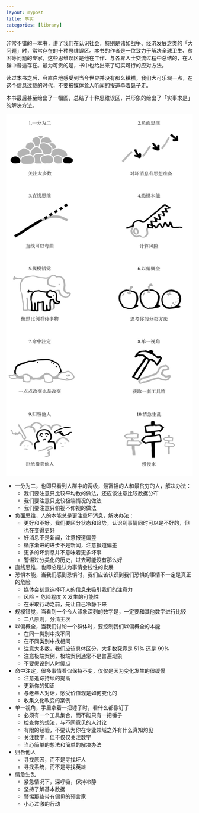 ```yaml
---
layout: mypost
title: 事实
categories: [library]
---
```


非常不错的一本书，讲了我们在认识社会，特别是诸如战争、经济发展之类的「大问题」时，常常存在的十种思维误区。本书的作者是一位致力于解决全球卫生、贫困等问题的专家，这些思维误区是他在工作、与各界人士交流过程中总结的，在人群中普遍存在。最为可贵的是，书中也给出来了切实可行的应对方法。

读过本书之后，会直白地感受到当今世界并没有那么糟糕，我们大可乐观一点，在这个信息过载的时代，不要被媒体耸人听闻的报道牵着鼻子走。

本书最后甚至给出了一幅图，总结了十种思维误区，并形象的给出了「实事求是」的解决方法。

![](../../posts/2022-life/factualness.png)

- 一分为二，也即只看到人群中的两级，最富裕的人和最贫穷的人，解决办法：
  - 我们要注意只比较平均数的做法，还应该注意比较数据分布
  - 我们要注意只比较极端情况的做法
  - 我们要注意只俯视不仰视的做法
- 负面思维，人的本能总是更注重坏消息，解决办法：
  - 更好和不好。我们要区分状态和趋势，认识到事情同时可以是不好的，但也在变得更好
  - 好消息不是新闻，注意报道偏差
  - 循序渐进的进步不是新闻，注意报道偏差
  - 更多的坏消息并不意味着更多坏事
  - 警惕过分美化的历史，过去可能没有那么好
- 直线思维，也即总是认为事情会线性的发展
- 恐惧本能，当我们感到恐惧时，我们应该认识到我们恐惧的事情不一定是真正的危险
  - 媒体会刻意选择吓人的信息来吸引我们的注意力
  - 风险 = 危险程度 X 发生的可能性
  - 在采取行动之前，先让自己冷静下来
- 规模错觉，当看到一个令人印象深刻的数字是，一定要和其他数字进行比较
  - 二八原则，分清主次
- 以偏概全，当我们讨论一个群体时，要控制我们以偏概全的本能
  - 在同一类别中找不同
  - 在不同类别中找相同
  - 注意大多数，我们应该具体区分，大多数究竟是 51% 还是 99%
  - 注意极端案例，极端案例通常不是普遍现象
  - 不要假设别人时傻瓜
- 命中注定，很多事情看似保持不变，仅仅是因为变化发生的很缓慢
  - 注意追踪持续的提高
  - 更新你的知识
  - 与老年人对话，感受价值观是如何变化的
  - 收集文化改变的案例
- 单一视角，手里拿着一把锤子时，看什么都像钉子
  - 必须有一个工具集合，而不能只有一把锤子
  - 检查你的想法，与不同意见的人讨论
  - 有限的经验，不要认为你在专业领域之外有什么真知灼见
  - 关注数字，但不仅仅关注数字
  - 当心简单的想法和简单的解决办法
- 归咎他人
  - 寻找原因，而不是寻找坏人
  - 寻找系统，而不是寻找英雄
- 情急生乱
  - 紧急情况下，深呼吸，保持冷静
  - 坚持了解基本数据
  - 警惕那些带有偏见的预言家
  - 小心过激的行动
